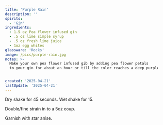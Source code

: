 ```yaml
---
title: 'Purple Rain'
description: ''
spirits:
  - 'Gin'
ingredients:
  - 1.5 oz Pea flower infused gin
  - .5 oz lime simple syrup
  - .5 oz fresh lime juice
  - 1oz egg whites
glassware: 'Rocks'
image: /pics/purple-rain.jpg
notes: >-
  Make your own pea flower infused gib by adding pea flower petals
  to your gin for about an hour or till the color reaches a deep purple.


created: '2025-04-21'
lastUpdate: '2025-04-21'
---
```


Dry shake for 45 seconds. Wet shake for 15. 

Double/fine strain in to a 5oz coup. 

Garnish with star anise.